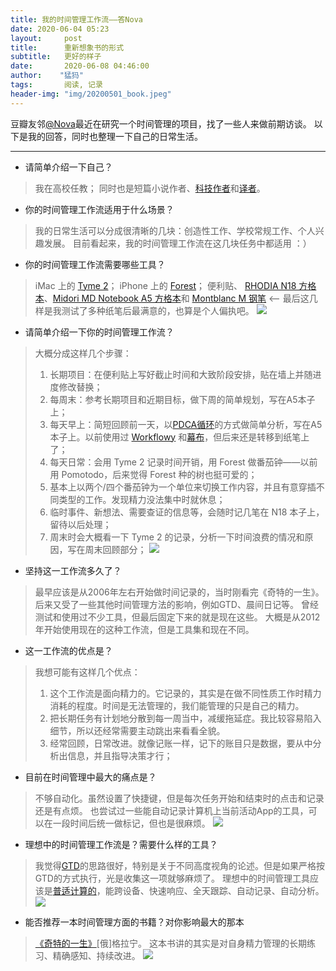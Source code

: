 ```yaml
---
title: 我的时间管理工作流——答Nova
date: 2020-06-04 05:23
layout:		post
title: 		重新想象书的形式
subtitle:   更好的样子
date: 		2020-06-08 04:46:00
author:    "猛犸"
tags: 		阅读, 记录
header-img: "img/20200501_book.jpeg"
---
```

豆瓣友邻[@Nova](https://www.douban.com/people/casa_nova/)最近在研究一个时间管理的项目，找了一些人来做前期访谈。
以下是我的回答，同时也整理一下自己的日常生活。
- - - - - 
- 请简单介绍一下自己？
>  我在高校任教；
> 同时也是短篇小说作者、[科技作者](https://book.douban.com/subject/6720131/)和[译者](https://book.douban.com/subject/26288821/)。
- 你的时间管理工作流适用于什么场景？
> 我的日常生活可以分成很清晰的几块：创造性工作、学校常规工作、个人兴趣发展。
> 目前看起来，我的时间管理工作流在这几块任务中都适用 ：）
- 你的时间管理工作流需要哪些工具？
> iMac 上的 [Tyme 2](https://www.tyme-app.com/en/)；
> iPhone 上的 [Forest](https://www.forestapp.cc/)；
> 便利贴、 [RHODIA N18 方格本](https://www.rhodiapads.com/collections_orange_18.php)、[Midori MD Notebook A5 方格本](https://www.midori-japan.co.jp/md/en/products/mdnote/)和 [Montblanc M 钢笔](https://www.montblanc.com/en-shop/collection/writing-instruments/montblanc-m.html) <-- 最后这几样是我测试了多种纸笔后最满意的，也算是个人偏执吧。
![](./_image/2020-06-04/2020-06-09-06-03-14.jpg)
- 请简单介绍一下你的时间管理工作流？
> 大概分成这样几个步骤：
> 1. 长期项目：在便利贴上写好截止时间和大致阶段安排，贴在墙上并随进度修改替换；
> 2. 每周末：参考长期项目和近期目标，做下周的简单规划，写在A5本子上；
> 3. 每天早上：简短回顾前一天，以[PDCA循环](https://en.wikipedia.org/wiki/PDCA)的方式做简单分析，写在A5本子上。以前使用过 [Workflowy](https://workflowy.com/) 和[幕布](https://mubu.com/)，但后来还是转移到纸笔上了；
> 4. 每天日常：会用 Tyme 2 记录时间开销，用 Forest 做番茄钟——以前用 Pomotodo，后来觉得 Forest 种的树也挺可爱的；
> 5. 基本上以两个/四个番茄钟为一个单位来切换工作内容，并且有意穿插不同类型的工作。发现精力没法集中时就休息；
> 6. 临时事件、新想法、需要查证的信息等，会随时记几笔在 N18 本子上，留待以后处理；
> 7. 周末时会大概看一下 Tyme 2 的记录，分析一下时间浪费的情况和原因，写在周末回顾部分；
![](./_image/2020-06-04/2020-06-09-06-03-56.jpg)
- 坚持这一工作流多久了？
> 最早应该是从2006年左右开始做时间记录的，当时刚看完《奇特的一生》。后来又受了一些其他时间管理方法的影响，例如GTD、晨间日记等。
> 曾经测试和使用过不少工具，但最后固定下来的就是现在这些。
> 大概是从2012年开始使用现在的这种工作流，但是工具集和现在不同。
- 这一工作流的优点是？
> 我想可能有这样几个优点：
> 1. 这个工作流是面向精力的。它记录的，其实是在做不同性质工作时精力消耗的程度。时间是无法管理的，我们能管理的只是自己的精力。
> 2. 把长期任务有计划地分散到每一周当中，减缓拖延症。我比较容易陷入细节，所以还经常需要主动跳出来看看全貌。
> 3. 经常回顾，日常改进。就像记账一样，记下的账目只是数据，要从中分析出信息，并且指导决策才行；
- 目前在时间管理中最大的痛点是？
> 不够自动化。虽然设置了快捷键，但是每次任务开始和结束时的点击和记录还是有点烦。
> 也尝试过一些能自动记录计算机上当前活动App的工具，可以在一段时间后统一做标记，但也是很麻烦。
![](./_image/2020-06-04/2020-06-09-06-04-24.jpg)
- 理想中的时间管理工作流是？需要什么样的工具？
> 我觉得[GTD](https://gettingthingsdone.com/)的思路很好，特别是关于不同高度视角的论述。但是如果严格按GTD的方式执行，光是收集这一项就够麻烦了。
>理想中的时间管理工具应该是[普适计算的](https://en.wikipedia.org/wiki/Ubiquitous_computing)，能跨设备、快速响应、全天跟踪、自动记录、自动分析。
![](./_image/2020-06-04/2020-06-09-06-08-32.jpg)
- 能否推荐一本时间管理方面的书籍？对你影响最大的那本
> [《奇特的一生》](https://book.douban.com/subject/1115353/)[俄]格拉宁。 
> 这本书讲的其实是对自身精力管理的长期练习、精确感知、持续改进。
 ![](./_image/2020-06-04/2020-06-09-06-10-08.jpg)